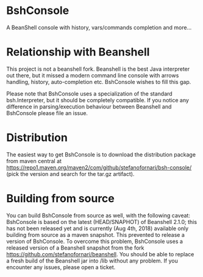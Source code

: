 # BshConsole
A BeanShell console with history, vars/commands completion and more...

# Relationship with Beanshell
This project is not a beanshell fork. Beanshell is the best Java interpreter out there, but it missed a modern command line console with arrows handling, history, auto-completion etc. BshConsole wishes to fill this gap.

Please note that BshConsole uses a specialization of the standard bsh.Interpreter, but it should be completely compatible. If you notice any difference in parsing/execution behaviour between Beanshell and BshConsole please file an issue.

# Distribution
The easiest way to get BshConsole is to download the distribution package from maven central at https://repo1.maven.org/maven2/com/github/stefanofornari/bsh-console/ (pick the version and search for the tar.gz artifact).

# Building from source
You can build BshConsole from source as well, with the following caveat: BshConsole is based on the latest (HEAD/SNAPHOT) of Beanshell 2.1.0; this has not been released yet and is currently (Aug 4th, 2018) available only building from source as a maven snapshot. This prevented to release a version of BshConsole. To overcome this problem, BshConsole uses a released version of a Beanshell snapshot from the fork https://github.com/stefanofornari/beanshell. You should be able to replace a fresh build of the Beanshell jar into <bshconsole>/lib without any problem. If you encounter any issues, please open a ticket.
